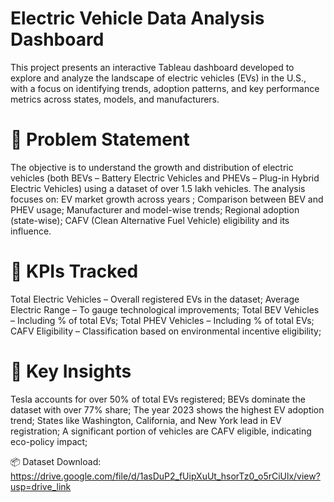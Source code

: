 # Electric Vehicle Data Analysis Dashboard

This project presents an interactive Tableau dashboard developed to explore and analyze the landscape of electric vehicles (EVs) in the U.S., with a focus on identifying trends, adoption patterns, and key performance metrics across states, models, and manufacturers.

# 📌 Problem Statement
The objective is to understand the growth and distribution of electric vehicles (both BEVs – Battery Electric Vehicles and PHEVs – Plug-in Hybrid Electric Vehicles) using a dataset of over 1.5 lakh vehicles.
The analysis focuses on:
EV market growth across years ;
Comparison between BEV and PHEV usage;
Manufacturer and model-wise trends;
Regional adoption (state-wise);
CAFV (Clean Alternative Fuel Vehicle) eligibility and its influence.

# 🎯 KPIs Tracked
Total Electric Vehicles – Overall registered EVs in the dataset;
Average Electric Range – To gauge technological improvements;
Total BEV Vehicles – Including % of total EVs;
Total PHEV Vehicles – Including % of total EVs;
CAFV Eligibility – Classification based on environmental incentive eligibility;

# 🧠 Key Insights
Tesla accounts for over 50% of total EVs registered;
BEVs dominate the dataset with over 77% share;
The year 2023 shows the highest EV adoption trend;
States like Washington, California, and New York lead in EV registration;
A significant portion of vehicles are CAFV eligible, indicating eco-policy impact;

📦 Dataset Download:  https://drive.google.com/file/d/1asDuP2_fUipXuUt_hsorTz0_o5rCiUlx/view?usp=drive_link 
